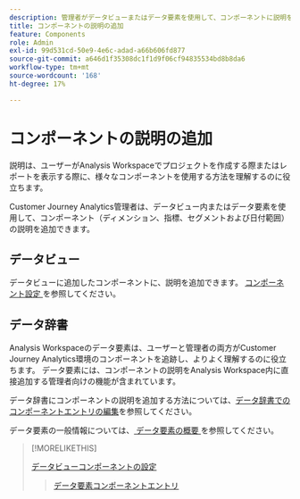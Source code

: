 ```yaml
---
description: 管理者がデータビューまたはデータ要素を使用して、コンポーネントに説明を追加する方法を説明します。
title: コンポーネントの説明の追加
feature: Components
role: Admin
exl-id: 99d531cd-50e9-4e6c-adad-a66b606fd877
source-git-commit: a646d1f35308dc1f1d9f06cf94835534bd8b8da6
workflow-type: tm+mt
source-wordcount: '168'
ht-degree: 17%

---
```


# コンポーネントの説明の追加

説明は、ユーザーがAnalysis Workspaceでプロジェクトを作成する際またはレポートを表示する際に、様々なコンポーネントを使用する方法を理解するのに役立ちます。

Customer Journey Analytics管理者は、データビュー内またはデータ要素を使用して、コンポーネント（ディメンション、指標、セグメントおよび日付範囲）の説明を追加できます。

## データビュー

データビューに追加したコンポーネントに、説明を追加できます。 [ コンポーネント設定 ](/help/data-views/component-settings/overview.md) を参照してください。

## データ辞書

Analysis Workspaceのデータ要素は、ユーザーと管理者の両方がCustomer Journey Analytics環境のコンポーネントを追跡し、よりよく理解するのに役立ちます。 データ要素には、コンポーネントの説明をAnalysis Workspace内に直接追加する管理者向けの機能が含まれています。

データ辞書にコンポーネントの説明を追加する方法については、[データ辞書でのコンポーネントエントリの編集](/help/components/data-dictionary/edit-entries-data-dictionary.md)を参照してください。

データ要素の一般情報については、[ データ要素の概要 ](/help/components/data-dictionary/data-dictionary-overview.md) を参照してください。

>[!MORELIKETHIS]
>
>[ データビューコンポーネントの設定 ](/help/data-views/component-settings/overview.md)
>>[データ要素コンポーネントエントリ ](/help/components/data-dictionary/edit-entries-data-dictionary.md)
>
